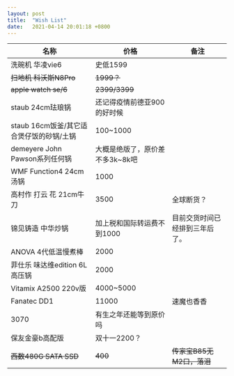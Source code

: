 ```yaml
---
layout: post
title:  "Wish List"
date:   2021-04-14 20:01:18 +0800
---
```

|名称|价格|备注|
|---|---|---|
|洗碗机 华凌vie6|史低1599||
|~~扫地机 科沃斯N8Pro~~|~~1999？~~||
|~~apple watch se/6~~|~~2399/3399~~||
|staub 24cm珐琅锅|还记得疫情前德亚900的好时候||
|staub 16cm饭釜/其它适合煲仔饭的砂锅/土锅|100~1000||
|demeyere John Pawson系列任何锅|大概是绝版了，原价差不多3k~8k吧||
|WMF Function4 24cm汤锅|1000||
|高村作 打云 花 21cm牛刀|3500|全球断货？|
|锦见铸造 中华炒锅|加上税和国际转运费不到1000|目前交货时间已经排到三年后了。|
|ANOVA 4代低温慢煮棒|2000||
|菲仕乐 味达维edition 6L高压锅|2000||
|Vitamix A2500 220v版|4000~5000||
|Fanatec DD1|11000|速魔也香香|
|3070|有生之年还能等到原价吗||
|保友金豪b高配版|双十一2200？||
|~~西数480G SATA SSD~~|~~400~~|~~传家宝B85无M2口，落泪~~|